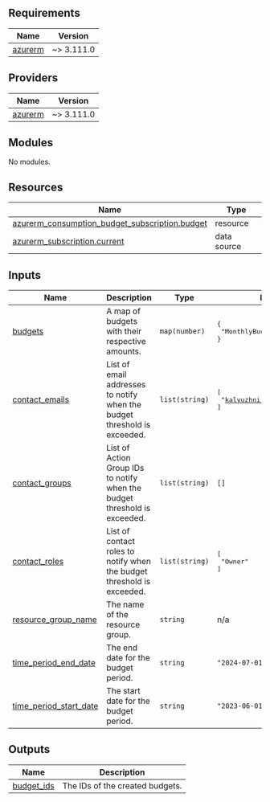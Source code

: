 <!-- BEGIN_TF_DOCS -->
## Requirements

| Name | Version |
|------|---------|
| <a name="requirement_azurerm"></a> [azurerm](#requirement\_azurerm) | ~> 3.111.0 |

## Providers

| Name | Version |
|------|---------|
| <a name="provider_azurerm"></a> [azurerm](#provider\_azurerm) | ~> 3.111.0 |

## Modules

No modules.

## Resources

| Name | Type |
|------|------|
| [azurerm_consumption_budget_subscription.budget](https://registry.terraform.io/providers/hashicorp/azurerm/latest/docs/resources/consumption_budget_subscription) | resource |
| [azurerm_subscription.current](https://registry.terraform.io/providers/hashicorp/azurerm/latest/docs/data-sources/subscription) | data source |

## Inputs

| Name | Description | Type | Default | Required |
|------|-------------|------|---------|:--------:|
| <a name="input_budgets"></a> [budgets](#input\_budgets) | A map of budgets with their respective amounts. | `map(number)` | <pre>{<br>  "MonthlyBudget": 50<br>}</pre> | no |
| <a name="input_contact_emails"></a> [contact\_emails](#input\_contact\_emails) | List of email addresses to notify when the budget threshold is exceeded. | `list(string)` | <pre>[<br>  "kalyuzhni.sergei@gmail.com"<br>]</pre> | no |
| <a name="input_contact_groups"></a> [contact\_groups](#input\_contact\_groups) | List of Action Group IDs to notify when the budget threshold is exceeded. | `list(string)` | `[]` | no |
| <a name="input_contact_roles"></a> [contact\_roles](#input\_contact\_roles) | List of contact roles to notify when the budget threshold is exceeded. | `list(string)` | <pre>[<br>  "Owner"<br>]</pre> | no |
| <a name="input_resource_group_name"></a> [resource\_group\_name](#input\_resource\_group\_name) | The name of the resource group. | `string` | n/a | yes |
| <a name="input_time_period_end_date"></a> [time\_period\_end\_date](#input\_time\_period\_end\_date) | The end date for the budget period. | `string` | `"2024-07-01T00:00:00Z"` | no |
| <a name="input_time_period_start_date"></a> [time\_period\_start\_date](#input\_time\_period\_start\_date) | The start date for the budget period. | `string` | `"2023-06-01T00:00:00Z"` | no |

## Outputs

| Name | Description |
|------|-------------|
| <a name="output_budget_ids"></a> [budget\_ids](#output\_budget\_ids) | The IDs of the created budgets. |
<!-- END_TF_DOCS -->